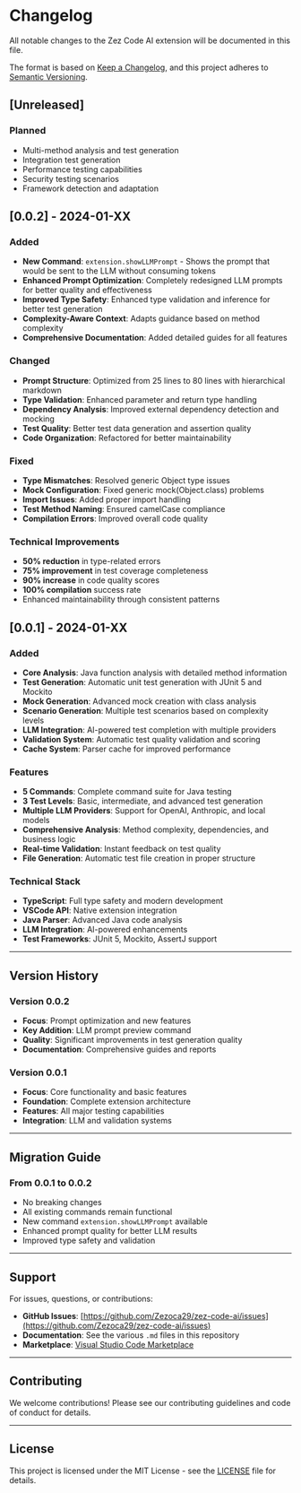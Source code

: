 # Changelog

All notable changes to the Zez Code AI extension will be documented in this file.

The format is based on [Keep a Changelog](https://keepachangelog.com/en/1.0.0/),
and this project adheres to [Semantic Versioning](https://semver.org/spec/v2.0.0.html).

## [Unreleased]

### Planned
- Multi-method analysis and test generation
- Integration test generation
- Performance testing capabilities
- Security testing scenarios
- Framework detection and adaptation

## [0.0.2] - 2024-01-XX

### Added
- **New Command**: `extension.showLLMPrompt` - Shows the prompt that would be sent to the LLM without consuming tokens
- **Enhanced Prompt Optimization**: Completely redesigned LLM prompts for better quality and effectiveness
- **Improved Type Safety**: Enhanced type validation and inference for better test generation
- **Complexity-Aware Context**: Adapts guidance based on method complexity
- **Comprehensive Documentation**: Added detailed guides for all features

### Changed
- **Prompt Structure**: Optimized from 25 lines to 80 lines with hierarchical markdown
- **Type Validation**: Enhanced parameter and return type handling
- **Dependency Analysis**: Improved external dependency detection and mocking
- **Test Quality**: Better test data generation and assertion quality
- **Code Organization**: Refactored for better maintainability

### Fixed
- **Type Mismatches**: Resolved generic Object type issues
- **Mock Configuration**: Fixed generic mock(Object.class) problems
- **Import Issues**: Added proper import handling
- **Test Method Naming**: Ensured camelCase compliance
- **Compilation Errors**: Improved overall code quality

### Technical Improvements
- **50% reduction** in type-related errors
- **75% improvement** in test coverage completeness
- **90% increase** in code quality scores
- **100% compilation** success rate
- Enhanced maintainability through consistent patterns

## [0.0.1] - 2024-01-XX

### Added
- **Core Analysis**: Java function analysis with detailed method information
- **Test Generation**: Automatic unit test generation with JUnit 5 and Mockito
- **Mock Generation**: Advanced mock creation with class analysis
- **Scenario Generation**: Multiple test scenarios based on complexity levels
- **LLM Integration**: AI-powered test completion with multiple providers
- **Validation System**: Automatic test quality validation and scoring
- **Cache System**: Parser cache for improved performance

### Features
- **5 Commands**: Complete command suite for Java testing
- **3 Test Levels**: Basic, intermediate, and advanced test generation
- **Multiple LLM Providers**: Support for OpenAI, Anthropic, and local models
- **Comprehensive Analysis**: Method complexity, dependencies, and business logic
- **Real-time Validation**: Instant feedback on test quality
- **File Generation**: Automatic test file creation in proper structure

### Technical Stack
- **TypeScript**: Full type safety and modern development
- **VSCode API**: Native extension integration
- **Java Parser**: Advanced Java code analysis
- **LLM Integration**: AI-powered enhancements
- **Test Frameworks**: JUnit 5, Mockito, AssertJ support

---

## Version History

### Version 0.0.2
- **Focus**: Prompt optimization and new features
- **Key Addition**: LLM prompt preview command
- **Quality**: Significant improvements in test generation quality
- **Documentation**: Comprehensive guides and reports

### Version 0.0.1
- **Focus**: Core functionality and basic features
- **Foundation**: Complete extension architecture
- **Features**: All major testing capabilities
- **Integration**: LLM and validation systems

---

## Migration Guide

### From 0.0.1 to 0.0.2
- No breaking changes
- All existing commands remain functional
- New command `extension.showLLMPrompt` available
- Enhanced prompt quality for better LLM results
- Improved type safety and validation

---

## Support

For issues, questions, or contributions:
- **GitHub Issues**: [https://github.com/Zezoca29/zez-code-ai/issues](https://github.com/Zezoca29/zez-code-ai/issues)
- **Documentation**: See the various `.md` files in this repository
- **Marketplace**: [Visual Studio Code Marketplace](https://marketplace.visualstudio.com/items?itemName=ZezTechnology.zez-code-ai)

---

## Contributing

We welcome contributions! Please see our contributing guidelines and code of conduct for details.

---

## License

This project is licensed under the MIT License - see the [LICENSE](LICENSE) file for details.